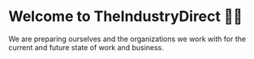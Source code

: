 # Welcome to TheIndustryDirect 👋🏽 

We are preparing ourselves and the organizations we work with for the current and future state of work and business.
